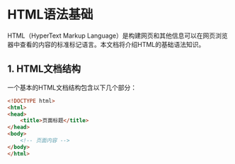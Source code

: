 # HTML语法基础

HTML（HyperText Markup Language）是构建网页和其他信息可以在网页浏览器中查看的内容的标准标记语言。本文档将介绍HTML的基础语法知识。

## 1. HTML文档结构

一个基本的HTML文档结构包含以下几个部分：

```html
<!DOCTYPE html>
<html>
<head>
    <title>页面标题</title>
</head>
<body>
    <!-- 页面内容 -->
</body>
</html>
